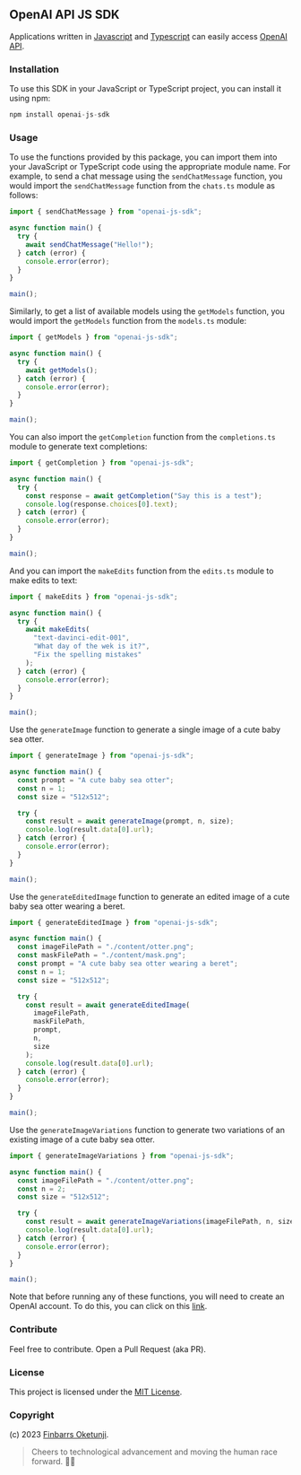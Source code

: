 ## OpenAI API JS SDK

Applications written in [Javascript](https://www.javascript.com/) and [Typescript](https://www.typescriptlang.org/) can easily access [OpenAI API](https://platform.openai.com/docs/introduction).

### Installation

To use this SDK in your JavaScript or TypeScript project, you can install it using npm:

```js
npm install openai-js-sdk
```

### Usage

To use the functions provided by this package, you can import them into your JavaScript or TypeScript code using the appropriate module name. For example, to send a chat message using the `sendChatMessage` function, you would import the `sendChatMessage` function from the `chats.ts` module as follows:

```js
import { sendChatMessage } from "openai-js-sdk";

async function main() {
  try {
    await sendChatMessage("Hello!");
  } catch (error) {
    console.error(error);
  }
}

main();
```

Similarly, to get a list of available models using the `getModels` function, you would import the `getModels` function from the `models.ts` module:

```js
import { getModels } from "openai-js-sdk";

async function main() {
  try {
    await getModels();
  } catch (error) {
    console.error(error);
  }
}

main();
```

You can also import the `getCompletion` function from the `completions.ts` module to generate text completions:

```js
import { getCompletion } from "openai-js-sdk";

async function main() {
  try {
    const response = await getCompletion("Say this is a test");
    console.log(response.choices[0].text);
  } catch (error) {
    console.error(error);
  }
}

main();
```

And you can import the `makeEdits` function from the `edits.ts` module to make edits to text:

```js
import { makeEdits } from "openai-js-sdk";

async function main() {
  try {
    await makeEdits(
      "text-davinci-edit-001",
      "What day of the wek is it?",
      "Fix the spelling mistakes"
    );
  } catch (error) {
    console.error(error);
  }
}

main();
```

Use the `generateImage` function to generate a single image of a cute baby sea otter.

```js
import { generateImage } from "openai-js-sdk";

async function main() {
  const prompt = "A cute baby sea otter";
  const n = 1;
  const size = "512x512";

  try {
    const result = await generateImage(prompt, n, size);
    console.log(result.data[0].url);
  } catch (error) {
    console.error(error);
  }
}

main();
```

Use the `generateEditedImage` function to generate an edited image of a cute baby sea otter wearing a beret.

```js
import { generateEditedImage } from "openai-js-sdk";

async function main() {
  const imageFilePath = "./content/otter.png";
  const maskFilePath = "./content/mask.png";
  const prompt = "A cute baby sea otter wearing a beret";
  const n = 1;
  const size = "512x512";

  try {
    const result = await generateEditedImage(
      imageFilePath,
      maskFilePath,
      prompt,
      n,
      size
    );
    console.log(result.data[0].url);
  } catch (error) {
    console.error(error);
  }
}

main();
```

Use the `generateImageVariations` function to generate two variations of an existing image of a cute baby sea otter.

```js
import { generateImageVariations } from "openai-js-sdk";

async function main() {
  const imageFilePath = "./content/otter.png";
  const n = 2;
  const size = "512x512";

  try {
    const result = await generateImageVariations(imageFilePath, n, size);
    console.log(result.data[0].url);
  } catch (error) {
    console.error(error);
  }
}

main();
```

Note that before running any of these functions, you will need to create an OpenAI account. To do this, you can click on this [link](https://openai.com).

### Contribute

Feel free to contribute. Open a Pull Request (aka PR).


### License

This project is licensed under the [MIT License](./LICENSE).


### Copyright

(c) 2023 [Finbarrs Oketunji](https://finbarrs.eu).


> Cheers to technological advancement and moving the human race forward. 🙏🏽